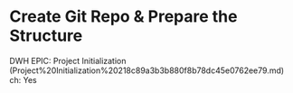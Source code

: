# Create Git Repo & Prepare the Structure

DWH EPIC: Project Initialization (Project%20Initialization%20218c89a3b3b880f8b78dc45e0762ee79.md)
ch: Yes